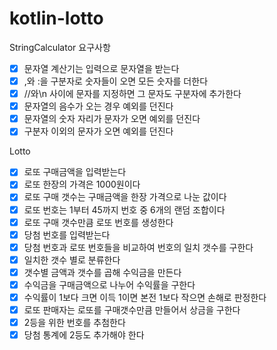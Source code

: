 # kotlin-lotto

StringCalculator
요구사항
- [x] 문자열 계산기는 입력으로 문자열을 받는다
- [x] ,와 :을 구분자로 숫자들이 오면 모든 숫자를 더한다
- [x] //와\n 사이에 문자를 지정하면 그 문자도 구분자에 추가한다
- [x] 문자열의 음수가 오는 경우 예외를 던진다
- [x] 문자열의 숫자 자리가 문자가 오면 예외를 던진다
- [x] 구분자 이외의 문자가 오면 예외를 던진다

Lotto
- [x] 로또 구매금액을 입력받는다
- [x] 로또 한장의 가격은 1000원이다
- [x] 로또 구매 갯수는 구매금액을 한장 가격으로 나눈 값이다
- [x] 로또 번호는 1부터 45까지 번호 중 6개의 랜덤 조합이다
- [x] 로또 구매 갯수만큼 로또 번호를 생성한다
- [x] 당첨 번호를 입력받는다
- [x] 당첨 번호과 로또 번호들을 비교하여 번호의 일치 갯수를 구한다
- [x] 일치한 갯수 별로 분류한다
- [x] 갯수별 금액과 갯수를 곱해 수익금을 만든다
- [x] 수익금을 구매금액으로 나누어 수익률을 구한다
- [x] 수익률이 1보다 크면 이득 1이면 본전 1보다 작으면 손해로 판정한다
- [x] 로또 판매자는 로또를 구매갯수만큼 만들어서 상금을 구한다
- [x] 2등을 위한 번호를 추첨한다
- [x] 당첨 통계에 2등도 추가해야 한다